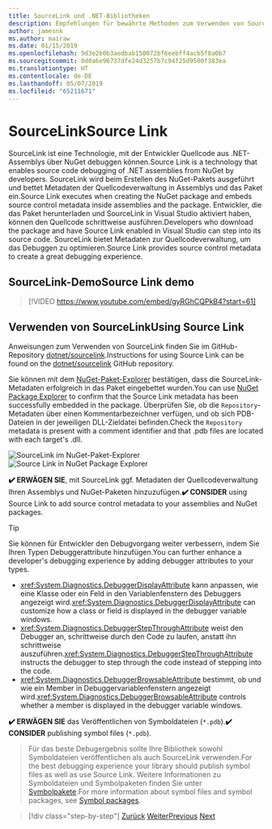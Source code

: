 ```yaml
---
title: SourceLink und .NET-Bibliotheken
description: Empfehlungen für bewährte Methoden zum Verwenden von SourceLink zur Verbesserung des Debuggens für .NET-Bibliotheken.
author: jamesnk
ms.author: mairaw
ms.date: 01/15/2019
ms.openlocfilehash: 9d3e2b0b3aedbab150072bf6eebff4acb5f8a0b7
ms.sourcegitcommit: 0d0a6e96737dfe24d3257b7c94f25d9500f383ea
ms.translationtype: HT
ms.contentlocale: de-DE
ms.lasthandoff: 05/07/2019
ms.locfileid: "65211671"
---
```

# <a name="source-link"></a><span data-ttu-id="fc363-103">SourceLink</span><span class="sxs-lookup"><span data-stu-id="fc363-103">Source Link</span></span>

<span data-ttu-id="fc363-104">SourceLink ist eine Technologie, mit der Entwickler Quellcode aus .NET-Assemblys über NuGet debuggen können.</span><span class="sxs-lookup"><span data-stu-id="fc363-104">Source Link is a technology that enables source code debugging of .NET assemblies from NuGet by developers.</span></span> <span data-ttu-id="fc363-105">SourceLink wird beim Erstellen des NuGet-Pakets ausgeführt und bettet Metadaten der Quellcodeverwaltung in Assemblys und das Paket ein.</span><span class="sxs-lookup"><span data-stu-id="fc363-105">Source Link executes when creating the NuGet package and embeds source control metadata inside assemblies and the package.</span></span> <span data-ttu-id="fc363-106">Entwickler, die das Paket herunterladen und SourceLink in Visual Studio aktiviert haben, können den Quellcode schrittweise ausführen.</span><span class="sxs-lookup"><span data-stu-id="fc363-106">Developers who download the package and have Source Link enabled in Visual Studio can step into its source code.</span></span> <span data-ttu-id="fc363-107">SourceLink bietet Metadaten zur Quellcodeverwaltung, um das Debuggen zu optimieren.</span><span class="sxs-lookup"><span data-stu-id="fc363-107">Source Link provides source control metadata to create a great debugging experience.</span></span>

## <a name="source-link-demo"></a><span data-ttu-id="fc363-108">SourceLink-Demo</span><span class="sxs-lookup"><span data-stu-id="fc363-108">Source Link demo</span></span>

> [!VIDEO https://www.youtube.com/embed/gyRGhCQPkB4?start=61]

## <a name="using-source-link"></a><span data-ttu-id="fc363-109">Verwenden von SourceLink</span><span class="sxs-lookup"><span data-stu-id="fc363-109">Using Source Link</span></span>

<span data-ttu-id="fc363-110">Anweisungen zum Verwenden von SourceLink finden Sie im GitHub-Repository [dotnet/sourcelink](https://github.com/dotnet/sourcelink/blob/master/README.md).</span><span class="sxs-lookup"><span data-stu-id="fc363-110">Instructions for using Source Link can be found on the [dotnet/sourcelink](https://github.com/dotnet/sourcelink/blob/master/README.md) GitHub repository.</span></span>

<span data-ttu-id="fc363-111">Sie können mit dem [NuGet-Paket-Explorer](https://github.com/NuGetPackageExplorer/NuGetPackageExplorer) bestätigen, dass die SourceLink-Metadaten erfolgreich in das Paket eingebettet wurden.</span><span class="sxs-lookup"><span data-stu-id="fc363-111">You can use [NuGet Package Explorer](https://github.com/NuGetPackageExplorer/NuGetPackageExplorer) to confirm that the Source Link metadata has been successfully embedded in the package.</span></span> <span data-ttu-id="fc363-112">Überprüfen Sie, ob die `Repository`-Metadaten über einen Kommentarbezeichner verfügen, und ob sich PDB-Dateien in der jeweiligen DLL-Zieldatei befinden.</span><span class="sxs-lookup"><span data-stu-id="fc363-112">Check the `Repository` metadata is present with a comment identifier and that .pdb files are located with each target's .dll.</span></span>

<span data-ttu-id="fc363-113">![SourceLink im NuGet-Paket-Explorer](./media/sourcelink/nuget-package-explorer-sourcelink.png "SourceLink im NuGet-Paket-Explorer")</span><span class="sxs-lookup"><span data-stu-id="fc363-113">![Source Link in NuGet Package Explorer](./media/sourcelink/nuget-package-explorer-sourcelink.png "Source Link in NuGet Package Explorer")</span></span>

<span data-ttu-id="fc363-114">**✔️ ERWÄGEN SIE**, mit SourceLink ggf. Metadaten der Quellcodeverwaltung Ihren Assemblys und NuGet-Paketen hinzuzufügen.</span><span class="sxs-lookup"><span data-stu-id="fc363-114">**✔️ CONSIDER** using Source Link to add source control metadata to your assemblies and NuGet packages.</span></span>

> [!TIP]
> <span data-ttu-id="fc363-115">Sie können für Entwickler den Debugvorgang weiter verbessern, indem Sie Ihren Typen Debuggerattribute hinzufügen.</span><span class="sxs-lookup"><span data-stu-id="fc363-115">You can further enhance a developer's debugging experience by adding debugger attributes to your types.</span></span>
> * <span data-ttu-id="fc363-116"><xref:System.Diagnostics.DebuggerDisplayAttribute> kann anpassen, wie eine Klasse oder ein Feld in den Variablenfenstern des Debuggers angezeigt wird.</span><span class="sxs-lookup"><span data-stu-id="fc363-116"><xref:System.Diagnostics.DebuggerDisplayAttribute> can customize how a class or field is displayed in the debugger variable windows.</span></span>
> * <span data-ttu-id="fc363-117"><xref:System.Diagnostics.DebuggerStepThroughAttribute> weist den Debugger an, schrittweise durch den Code zu laufen, anstatt ihn schrittweise auszuführen.</span><span class="sxs-lookup"><span data-stu-id="fc363-117"><xref:System.Diagnostics.DebuggerStepThroughAttribute> instructs the debugger to step through the code instead of stepping into the code.</span></span>
> * <span data-ttu-id="fc363-118"><xref:System.Diagnostics.DebuggerBrowsableAttribute> bestimmt, ob und wie ein Member in Debuggervariablenfenstern angezeigt wird.</span><span class="sxs-lookup"><span data-stu-id="fc363-118"><xref:System.Diagnostics.DebuggerBrowsableAttribute> controls whether a member is displayed in the debugger variable windows.</span></span>

<span data-ttu-id="fc363-119">**✔️ ERWÄGEN SIE** das Veröffentlichen von Symboldateien (`*.pdb`).</span><span class="sxs-lookup"><span data-stu-id="fc363-119">**✔️ CONSIDER** publishing symbol files (`*.pdb`).</span></span>

> <span data-ttu-id="fc363-120">Für das beste Debugergebnis sollte Ihre Bibliothek sowohl Symboldateien veröffentlichen als auch SourceLink verwenden.</span><span class="sxs-lookup"><span data-stu-id="fc363-120">For the best debugging experience your library should publish symbol files as well as use Source Link.</span></span> <span data-ttu-id="fc363-121">Weitere Informationen zu Symboldateien und Symbolpaketen finden Sie unter [Symbolpakete](./nuget.md#symbol-packages).</span><span class="sxs-lookup"><span data-stu-id="fc363-121">For more information about symbol files and symbol packages, see [Symbol packages](./nuget.md#symbol-packages).</span></span>

>[!div class="step-by-step"]
><span data-ttu-id="fc363-122">[Zurück](dependencies.md)
>[Weiter](publish-nuget-package.md)</span><span class="sxs-lookup"><span data-stu-id="fc363-122">[Previous](dependencies.md)
[Next](publish-nuget-package.md)</span></span>
